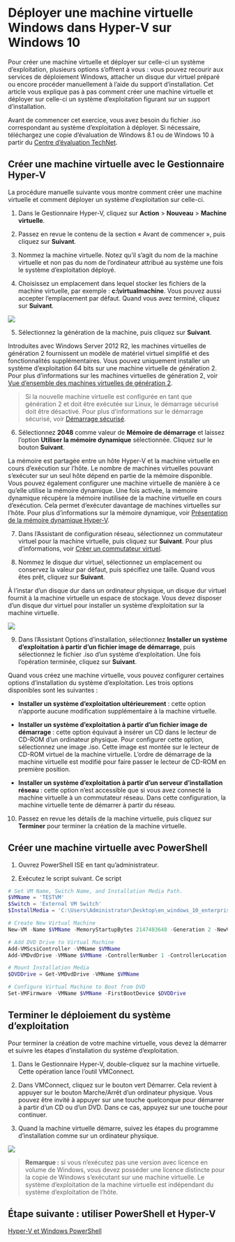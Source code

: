 # Déployer une machine virtuelle Windows dans Hyper-V sur Windows 10

Pour créer une machine virtuelle et déployer sur celle-ci un système d’exploitation, plusieurs options s’offrent à vous : vous pouvez recourir aux services de déploiement Windows, attacher un disque dur virtuel préparé ou encore procéder manuellement à l’aide du support d’installation. Cet article vous explique pas à pas comment créer une machine virtuelle et déployer sur celle-ci un système d’exploitation figurant sur un support d’installation.

Avant de commencer cet exercice, vous avez besoin du fichier .iso correspondant au système d’exploitation à déployer. Si nécessaire, téléchargez une copie d’évaluation de Windows 8.1 ou de Windows 10 à partir du [Centre d’évaluation TechNet](http://www.microsoft.com/en-us/evalcenter/).

## Créer une machine virtuelle avec le Gestionnaire Hyper-V

La procédure manuelle suivante vous montre comment créer une machine virtuelle et comment déployer un système d’exploitation sur celle-ci.

1. Dans le Gestionnaire Hyper-V, cliquez sur **Action** > **Nouveau** > **Machine virtuelle**.

2. Passez en revue le contenu de la section « Avant de commencer », puis cliquez sur **Suivant**.

3. Nommez la machine virtuelle. Notez qu’il s’agit du nom de la machine virtuelle et non pas du nom de l’ordinateur attribué au système une fois le système d’exploitation déployé.

4. Choisissez un emplacement dans lequel stocker les fichiers de la machine virtuelle, par exemple : **c:\virtualmachine**. Vous pouvez aussi accepter l’emplacement par défaut. Quand vous avez terminé, cliquez sur **Suivant**.

  ![](media/new_vm_upd.png)

5. Sélectionnez la génération de la machine, puis cliquez sur **Suivant**.

  Introduites avec Windows Server 2012 R2, les machines virtuelles de génération 2 fournissent un modèle de matériel virtuel simplifié et des fonctionnalités supplémentaires. Vous pouvez uniquement installer un système d’exploitation 64 bits sur une machine virtuelle de génération 2. Pour plus d’informations sur les machines virtuelles de génération 2, voir [Vue d’ensemble des machines virtuelles de génération 2](https://technet.microsoft.com/en-us/library/dn282285.aspx).

> Si la nouvelle machine virtuelle est configurée en tant que génération 2 et doit être exécutée sur Linux, le démarrage sécurisé doit être désactivé. Pour plus d’informations sur le démarrage sécurisé, voir [Démarrage sécurisé](https://technet.microsoft.com/en-us/library/dn486875.aspx).

6. Sélectionnez **2048** comme valeur de **Mémoire de démarrage** et laissez l’option **Utiliser la mémoire dynamique** sélectionnée. Cliquez sur le bouton **Suivant**.

  La mémoire est partagée entre un hôte Hyper-V et la machine virtuelle en cours d’exécution sur l’hôte. Le nombre de machines virtuelles pouvant s’exécuter sur un seul hôte dépend en partie de la mémoire disponible. Vous pouvez également configurer une machine virtuelle de manière à ce qu’elle utilise la mémoire dynamique. Une fois activée, la mémoire dynamique récupère la mémoire inutilisée de la machine virtuelle en cours d’exécution. Cela permet d’exécuter davantage de machines virtuelles sur l’hôte. Pour plus d’informations sur la mémoire dynamique, voir [Présentation de la mémoire dynamique Hyper-V](https://technet.microsoft.com/en-us/library/hh831766.aspx).

7. Dans l’Assistant de configuration réseau, sélectionnez un commutateur virtuel pour la machine virtuelle, puis cliquez sur **Suivant**. Pour plus d’informations, voir [Créer un commutateur virtuel](walkthrough_virtual_switch.md).

8. Nommez le disque dur virtuel, sélectionnez un emplacement ou conservez la valeur par défaut, puis spécifiez une taille. Quand vous êtes prêt, cliquez sur **Suivant**.

  À l’instar d’un disque dur dans un ordinateur physique, un disque dur virtuel fournit à la machine virtuelle un espace de stockage. Vous devez disposer d’un disque dur virtuel pour installer un système d’exploitation sur la machine virtuelle.

  ![](media/new_vhd_upd.png)

9. Dans l’Assistant Options d’installation, sélectionnez **Installer un système d’exploitation à partir d’un fichier image de démarrage**, puis sélectionnez le fichier .iso d’un système d’exploitation. Une fois l’opération terminée, cliquez sur **Suivant**.

  Quand vous créez une machine virtuelle, vous pouvez configurer certaines options d’installation du système d’exploitation. Les trois options disponibles sont les suivantes :

  - **Installer un système d’exploitation ultérieurement** : cette option n’apporte aucune modification supplémentaire à la machine virtuelle.

  - **Installer un système d’exploitation à partir d’un fichier image de démarrage** : cette option équivaut à insérer un CD dans le lecteur de CD-ROM d’un ordinateur physique. Pour configurer cette option, sélectionnez une image .iso. Cette image est montée sur le lecteur de CD-ROM virtuel de la machine virtuelle. L’ordre de démarrage de la machine virtuelle est modifié pour faire passer le lecteur de CD-ROM en première position.

  - **Installer un système d’exploitation à partir d’un serveur d’installation réseau** : cette option n’est accessible que si vous avez connecté la machine virtuelle à un commutateur réseau. Dans cette configuration, la machine virtuelle tente de démarrer à partir du réseau.

10. Passez en revue les détails de la machine virtuelle, puis cliquez sur **Terminer** pour terminer la création de la machine virtuelle.

## Créer une machine virtuelle avec PowerShell

1. Ouvrez PowerShell ISE en tant qu’administrateur.

2. Exécutez le script suivant. Ce script

  ```powershell
  # Set VM Name, Switch Name, and Installation Media Path.
  $VMName = 'TESTVM'
  $Switch = 'External VM Switch'
  $InstallMedia = 'C:\Users\Administrator\Desktop\en_windows_10_enterprise_x64_dvd_6851151.iso'

  # Create New Virtual Machine
  New-VM -Name $VMName -MemoryStartupBytes 2147483648 -Generation 2 -NewVHDPath "D:\Virtual Machines\$VMName\$VMName.vhdx" -NewVHDSizeBytes 53687091200 -Path "D:\Virtual Machines\$VMName" -SwitchName $Switch

  # Add DVD Drive to Virtual Machine
  Add-VMScsiController -VMName $VMName
  Add-VMDvdDrive -VMName $VMName -ControllerNumber 1 -ControllerLocation 0 -Path $InstallMedia

  # Mount Installation Media
  $DVDDrive = Get-VMDvdDrive -VMName $VMName

  # Configure Virtual Machine to Boot from DVD
  Set-VMFirmware -VMName $VMName -FirstBootDevice $DVDDrive
  ```

## Terminer le déploiement du système d’exploitation

Pour terminer la création de votre machine virtuelle, vous devez la démarrer et suivre les étapes d’installation du système d’exploitation.

1. Dans le Gestionnaire Hyper-V, double-cliquez sur la machine virtuelle. Cette opération lance l’outil VMConnect.

2. Dans VMConnect, cliquez sur le bouton vert Démarrer. Cela revient à appuyer sur le bouton Marche/Arrêt d’un ordinateur physique. Vous pouvez être invité à appuyer sur une touche quelconque pour démarrer à partir d’un CD ou d’un DVD. Dans ce cas, appuyez sur une touche pour continuer.

3. Quand la machine virtuelle démarre, suivez les étapes du programme d’installation comme sur un ordinateur physique.

  ![](media/OSDeploy_upd.png)

> **Remarque :** si vous n’exécutez pas une version avec licence en volume de Windows, vous devez posséder une licence distincte pour la copie de Windows s’exécutant sur une machine virtuelle. Le système d’exploitation de la machine virtuelle est indépendant du système d’exploitation de l’hôte.

## Étape suivante : utiliser PowerShell et Hyper-V

[Hyper-V et Windows PowerShell](walkthrough_powershell.md)



<!--HONumber=Feb16_HO2-->
